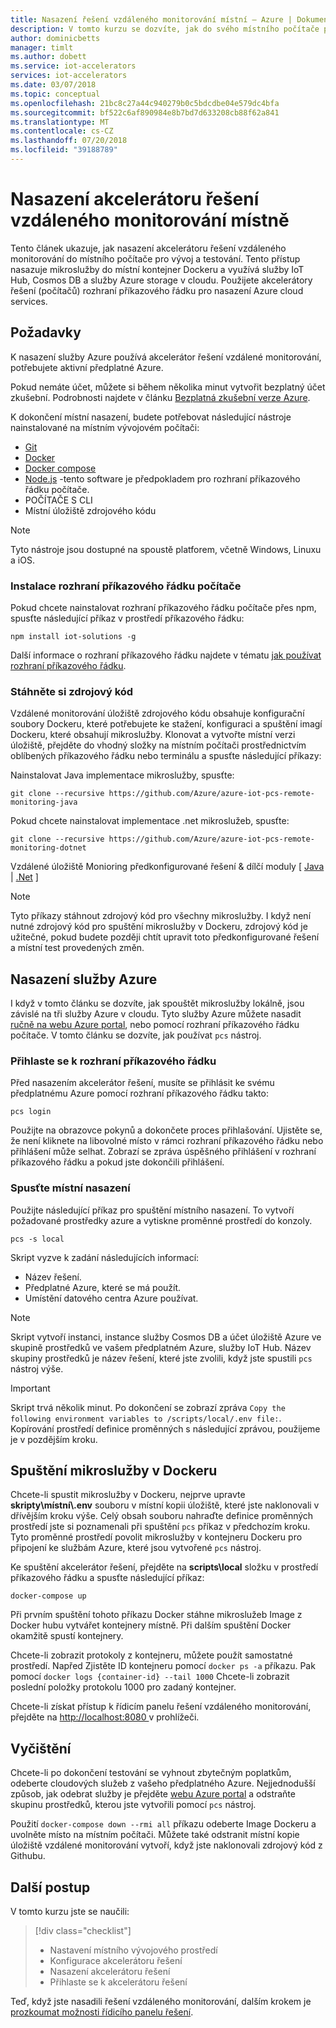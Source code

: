 ```yaml
---
title: Nasazení řešení vzdáleného monitorování místní – Azure | Dokumentace Microsoftu
description: V tomto kurzu se dozvíte, jak do svého místního počítače pro vývoj a testování nasazení akcelerátoru řešení vzdáleného monitorování.
author: dominicbetts
manager: timlt
ms.author: dobett
ms.service: iot-accelerators
services: iot-accelerators
ms.date: 03/07/2018
ms.topic: conceptual
ms.openlocfilehash: 21bc8c27a44c940279b0c5bdcdbe04e579dc4bfa
ms.sourcegitcommit: bf522c6af890984e8b7bd7d633208cb88f62a841
ms.translationtype: MT
ms.contentlocale: cs-CZ
ms.lasthandoff: 07/20/2018
ms.locfileid: "39188789"
---
```

# <a name="deploy-the-remote-monitoring-solution-accelerator-locally"></a>Nasazení akcelerátoru řešení vzdáleného monitorování místně

Tento článek ukazuje, jak nasazení akcelerátoru řešení vzdáleného monitorování do místního počítače pro vývoj a testování. Tento přístup nasazuje mikroslužby do místní kontejner Dockeru a využívá služby IoT Hub, Cosmos DB a služby Azure storage v cloudu. Použijete akcelerátory řešení (počítačů) rozhraní příkazového řádku pro nasazení Azure cloud services.

## <a name="prerequisites"></a>Požadavky

K nasazení služby Azure používá akcelerátor řešení vzdálené monitorování, potřebujete aktivní předplatné Azure.

Pokud nemáte účet, můžete si během několika minut vytvořit bezplatný účet zkušební. Podrobnosti najdete v článku [Bezplatná zkušební verze Azure](http://azure.microsoft.com/pricing/free-trial/).

K dokončení místní nasazení, budete potřebovat následující nástroje nainstalované na místním vývojovém počítači:

* [Git](https://git-scm.com/)
* [Docker](https://www.docker.com)
* [Docker compose](https://docs.docker.com/compose/install/)
* [Node.js](https://nodejs.org/) -tento software je předpokladem pro rozhraní příkazového řádku počítače.
* POČÍTAČE S CLI
* Místní úložiště zdrojového kódu

> [!NOTE]
> Tyto nástroje jsou dostupné na spoustě platforem, včetně Windows, Linuxu a iOS.

### <a name="install-the-pcs-cli"></a>Instalace rozhraní příkazového řádku počítače

Pokud chcete nainstalovat rozhraní příkazového řádku počítače přes npm, spusťte následující příkaz v prostředí příkazového řádku:

```cmd/sh
npm install iot-solutions -g
```

Další informace o rozhraní příkazového řádku najdete v tématu [jak používat rozhraní příkazového řádku](https://github.com/Azure/pcs-cli/blob/master/README.md).

### <a name="download-the-source-code"></a>Stáhněte si zdrojový kód

 Vzdálené monitorování úložiště zdrojového kódu obsahuje konfigurační soubory Dockeru, které potřebujete ke stažení, konfiguraci a spuštění imagí Dockeru, které obsahují mikroslužby. Klonovat a vytvořte místní verzi úložiště, přejděte do vhodný složky na místním počítači prostřednictvím oblíbených příkazového řádku nebo terminálu a spusťte následující příkazy:

Nainstalovat Java implementace mikroslužby, spusťte:

```cmd/sh
git clone --recursive https://github.com/Azure/azure-iot-pcs-remote-monitoring-java
```

Pokud chcete nainstalovat implementace .net mikroslužeb, spusťte:

```cmd\sh
git clone --recursive https://github.com/Azure/azure-iot-pcs-remote-monitoring-dotnet
```

Vzdálené úložiště Monioring předkonfigurované řešení & dílčí moduly [ [Java](https://github.com/Azure/azure-iot-pcs-remote-monitoring-java) | [.Net](https://github.com/Azure/azure-iot-pcs-remote-monitoring-dotnet) ]

> [!NOTE]
> Tyto příkazy stáhnout zdrojový kód pro všechny mikroslužby. I když není nutné zdrojový kód pro spuštění mikroslužby v Dockeru, zdrojový kód je užitečné, pokud budete později chtít upravit toto předkonfigurované řešení a místní test provedených změn.

## <a name="deploy-the-azure-services"></a>Nasazení služby Azure

I když v tomto článku se dozvíte, jak spouštět mikroslužby lokálně, jsou závislé na tři služby Azure v cloudu. Tyto služby Azure můžete nasadit [ručně na webu Azure portal](https://github.com/Azure/azure-iot-pcs-remote-monitoring-dotnet/wiki/Manual-steps-to-create-azure-resources-for-local-setup), nebo pomocí rozhraní příkazového řádku počítače. V tomto článku se dozvíte, jak používat `pcs` nástroj.

### <a name="sign-in-to-the-cli"></a>Přihlaste se k rozhraní příkazového řádku

Před nasazením akcelerátor řešení, musíte se přihlásit ke svému předplatnému Azure pomocí rozhraní příkazového řádku takto:

```cmd/sh
pcs login
```

Použijte na obrazovce pokynů a dokončete proces přihlašování. Ujistěte se, že není kliknete na libovolné místo v rámci rozhraní příkazového řádku nebo přihlášení může selhat. Zobrazí se zpráva úspěšného přihlášení v rozhraní příkazového řádku a pokud jste dokončili přihlášení. 

### <a name="run-a-local-deployment"></a>Spusťte místní nasazení

Použijte následující příkaz pro spuštění místního nasazení. To vytvoří požadované prostředky azure a vytiskne proměnné prostředí do konzoly. 

```cmd/pcs
pcs -s local
```

Skript vyzve k zadání následujících informací:

* Název řešení.
* Předplatné Azure, které se má použít.
* Umístění datového centra Azure používat.

> [!NOTE]
> Skript vytvoří instanci, instance služby Cosmos DB a účet úložiště Azure ve skupině prostředků ve vašem předplatném Azure, služby IoT Hub. Název skupiny prostředků je název řešení, které jste zvolili, když jste spustili `pcs` nástroj výše. 

> [!IMPORTANT]
> Skript trvá několik minut. Po dokončení se zobrazí zpráva `Copy the following environment variables to /scripts/local/.env file:`. Kopírování prostředí definice proměnných s následující zprávou, použijeme je v pozdějším kroku.

## <a name="run-the-microservices-in-docker"></a>Spuštění mikroslužby v Dockeru

Chcete-li spustit mikroslužby v Dockeru, nejprve upravte **skripty\\místní\\.env** souboru v místní kopii úložiště, které jste naklonovali v dřívějším kroku výše. Celý obsah souboru nahraďte definice proměnných prostředí jste si poznamenali při spuštění `pcs` příkaz v předchozím kroku. Tyto proměnné prostředí povolit mikroslužby v kontejneru Dockeru pro připojení ke službám Azure, které jsou vytvořené `pcs` nástroj.

Ke spuštění akcelerátor řešení, přejděte na **scripts\local** složku v prostředí příkazového řádku a spusťte následující příkaz:

```cmd\sh
docker-compose up
```

Při prvním spuštění tohoto příkazu Docker stáhne mikroslužeb Image z Docker hubu vytvářet kontejnery místně. Při dalším spuštění Docker okamžitě spustí kontejnery.

Chcete-li zobrazit protokoly z kontejneru, můžete použít samostatné prostředí. Napřed Zjistěte ID kontejneru pomocí `docker ps -a` příkazu. Pak pomocí `docker logs {container-id} --tail 1000` Chcete-li zobrazit poslední položky protokolu 1000 pro zadaný kontejner.

Chcete-li získat přístup k řídicím panelu řešení vzdáleného monitorování, přejděte na [ http://localhost:8080 ](http://localhost:8080) v prohlížeči.

## <a name="clean-up"></a>Vyčištění

Chcete-li po dokončení testování se vyhnout zbytečným poplatkům, odeberte cloudových služeb z vašeho předplatného Azure. Nejjednodušší způsob, jak odebrat služby je přejděte [webu Azure portal](https://ms.portal.azure.com) a odstraňte skupinu prostředků, kterou jste vytvořili pomocí `pcs` nástroj.

Použití `docker-compose down --rmi all` příkazu odeberte Image Dockeru a uvolněte místo na místním počítači. Můžete také odstranit místní kopie úložiště vzdálené monitorování vytvoří, když jste naklonovali zdrojový kód z Githubu.

## <a name="next-steps"></a>Další postup

V tomto kurzu jste se naučili:

> [!div class="checklist"]
> * Nastavení místního vývojového prostředí
> * Konfigurace akcelerátoru řešení
> * Nasazení akcelerátoru řešení
> * Přihlaste se k akcelerátoru řešení

Teď, když jste nasadili řešení vzdáleného monitorování, dalším krokem je [prozkoumat možnosti řídicího panelu řešení](quickstart-remote-monitoring-deploy.md).

<!-- Next tutorials in the sequence -->